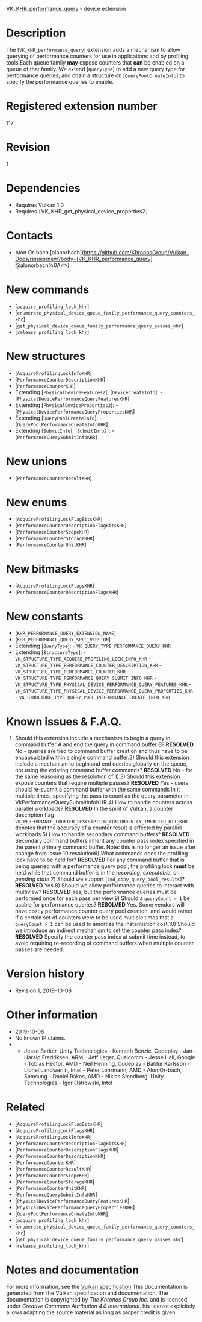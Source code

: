 [VK_KHR_performance_query](https://www.khronos.org/registry/vulkan/specs/1.3-extensions/man/html/VK_KHR_performance_query.html) - device extension

# Description
The [`VK_KHR_performance_query`] extension adds a mechanism to allow querying
of performance counters for use in applications and by profiling tools.Each queue family  **may**  expose counters that  **can**  be enabled on a queue of
that family.
We extend [`QueryType`] to add a new query type for performance queries,
and chain a structure on [`QueryPoolCreateInfo`] to specify the
performance queries to enable.

# Registered extension number
117

# Revision
1

# Dependencies
- Requires Vulkan 1.0
- Requires `[`VK_KHR_get_physical_device_properties2`]`

# Contacts
- Alon Or-bach [alonorbach](https://github.com/KhronosGroup/Vulkan-Docs/issues/new?body=[VK_KHR_performance_query] @alonorbach%0A<<Here describe the issue or question you have about the VK_KHR_performance_query extension>>)

# New commands
- [`acquire_profiling_lock_khr`]
- [`enumerate_physical_device_queue_family_performance_query_counters_khr`]
- [`get_physical_device_queue_family_performance_query_passes_khr`]
- [`release_profiling_lock_khr`]

# New structures
- [`AcquireProfilingLockInfoKHR`]
- [`PerformanceCounterDescriptionKHR`]
- [`PerformanceCounterKHR`]
- Extending [`PhysicalDeviceFeatures2`], [`DeviceCreateInfo`]:  - [`PhysicalDevicePerformanceQueryFeaturesKHR`] 
- Extending [`PhysicalDeviceProperties2`]:  - [`PhysicalDevicePerformanceQueryPropertiesKHR`] 
- Extending [`QueryPoolCreateInfo`]:  - [`QueryPoolPerformanceCreateInfoKHR`] 
- Extending [`SubmitInfo`], [`SubmitInfo2`]:  - [`PerformanceQuerySubmitInfoKHR`]

# New unions
- [`PerformanceCounterResultKHR`]

# New enums
- [`AcquireProfilingLockFlagBitsKHR`]
- [`PerformanceCounterDescriptionFlagBitsKHR`]
- [`PerformanceCounterScopeKHR`]
- [`PerformanceCounterStorageKHR`]
- [`PerformanceCounterUnitKHR`]

# New bitmasks
- [`AcquireProfilingLockFlagsKHR`]
- [`PerformanceCounterDescriptionFlagsKHR`]

# New constants
- [`KHR_PERFORMANCE_QUERY_EXTENSION_NAME`]
- [`KHR_PERFORMANCE_QUERY_SPEC_VERSION`]
- Extending [`QueryType`]:  - `VK_QUERY_TYPE_PERFORMANCE_QUERY_KHR` 
- Extending [`StructureType`]:  - `VK_STRUCTURE_TYPE_ACQUIRE_PROFILING_LOCK_INFO_KHR`  - `VK_STRUCTURE_TYPE_PERFORMANCE_COUNTER_DESCRIPTION_KHR`  - `VK_STRUCTURE_TYPE_PERFORMANCE_COUNTER_KHR`  - `VK_STRUCTURE_TYPE_PERFORMANCE_QUERY_SUBMIT_INFO_KHR`  - `VK_STRUCTURE_TYPE_PHYSICAL_DEVICE_PERFORMANCE_QUERY_FEATURES_KHR`  - `VK_STRUCTURE_TYPE_PHYSICAL_DEVICE_PERFORMANCE_QUERY_PROPERTIES_KHR`  - `VK_STRUCTURE_TYPE_QUERY_POOL_PERFORMANCE_CREATE_INFO_KHR`

# Known issues & F.A.Q.
1) Should this extension include a mechanism to begin a query in command
buffer *A* and end the query in command buffer *B*? **RESOLVED**  No - queries are tied to command buffer creation and thus have to
be encapsulated within a single command buffer.2) Should this extension include a mechanism to begin and end queries
globally on the queue, not using the existing command buffer commands? **RESOLVED**  No - for the same reasoning as the resolution of 1).3) Should this extension expose counters that require multiple passes? **RESOLVED**  Yes - users should re-submit a command buffer with the same
commands in it multiple times, specifying the pass to count as the query
parameter in VkPerformanceQuerySubmitInfoKHR.4) How to handle counters across parallel workloads? **RESOLVED**  In the spirit of Vulkan, a counter description flag
`VK_PERFORMANCE_COUNTER_DESCRIPTION_CONCURRENTLY_IMPACTED_BIT_KHR`
denotes that the accuracy of a counter result is affected by parallel
workloads.5) How to handle secondary command buffers? **RESOLVED**  Secondary command buffers inherit any counter pass index
specified in the parent primary command buffer.
Note: this is no longer an issue after change from issue 10 resolution6) What commands does the profiling lock have to be held for? **RESOLVED**  For any command buffer that is being queried with a performance
query pool, the profiling lock  **must**  be held while that command buffer is in
the *recording*, *executable*, or *pending state*.7) Should we support [`cmd_copy_query_pool_results`]? **RESOLVED**  Yes.8) Should we allow performance queries to interact with multiview? **RESOLVED**  Yes, but the performance queries must be performed once for each
pass per view.9) Should a `queryCount > 1` be usable for performance queries? **RESOLVED**  Yes.
Some vendors will have costly performance counter query pool creation, and
would rather if a certain set of counters were to be used multiple times
that a `queryCount > 1` can be used to amortize the instantiation cost.10) Should we introduce an indirect mechanism to set the counter pass index? **RESOLVED**  Specify the counter pass index at submit time instead, to avoid
requiring re-recording of command buffers when multiple counter passes are
needed.

# Version history
- Revision 1, 2019-10-08

# Other information
* 2019-10-08
* No known IP claims.
*   - Jesse Barker, Unity Technologies  - Kenneth Benzie, Codeplay  - Jan-Harald Fredriksen, ARM  - Jeff Leger, Qualcomm  - Jesse Hall, Google  - Tobias Hector, AMD  - Neil Henning, Codeplay  - Baldur Karlsson  - Lionel Landwerlin, Intel  - Peter Lohrmann, AMD  - Alon Or-bach, Samsung  - Daniel Rakos, AMD  - Niklas Smedberg, Unity Technologies  - Igor Ostrowski, Intel

# Related
- [`AcquireProfilingLockFlagBitsKHR`]
- [`AcquireProfilingLockFlagsKHR`]
- [`AcquireProfilingLockInfoKHR`]
- [`PerformanceCounterDescriptionFlagBitsKHR`]
- [`PerformanceCounterDescriptionFlagsKHR`]
- [`PerformanceCounterDescriptionKHR`]
- [`PerformanceCounterKHR`]
- [`PerformanceCounterResultKHR`]
- [`PerformanceCounterScopeKHR`]
- [`PerformanceCounterStorageKHR`]
- [`PerformanceCounterUnitKHR`]
- [`PerformanceQuerySubmitInfoKHR`]
- [`PhysicalDevicePerformanceQueryFeaturesKHR`]
- [`PhysicalDevicePerformanceQueryPropertiesKHR`]
- [`QueryPoolPerformanceCreateInfoKHR`]
- [`acquire_profiling_lock_khr`]
- [`enumerate_physical_device_queue_family_performance_query_counters_khr`]
- [`get_physical_device_queue_family_performance_query_passes_khr`]
- [`release_profiling_lock_khr`]

# Notes and documentation
For more information, see the [Vulkan specification](https://www.khronos.org/registry/vulkan/specs/1.3-extensions/html/vkspec.html)
This documentation is generated from the Vulkan specification and documentation.
The documentation is copyrighted by *The Khronos Group Inc.* and is licensed under *Creative Commons Attribution 4.0 International*.
his license explicitely allows adapting the source material as long as proper credit is given.
        
